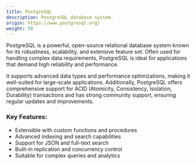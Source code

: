 ```yaml
---
title: PostgreSQL
description: PostgreSQL database system.
origin: https://www.postgresql.org/
weight: 50
---
```


PostgreSQL is a powerful, open-source relational database system known for its robustness, scalability, and extensive feature set. Often used for handling complex data requirements, PostgreSQL is ideal for applications that demand high reliability and performance.

It supports advanced data types and performance optimizations, making it well-suited for large-scale applications. Additionally, PostgreSQL offers comprehensive support for ACID (Atomicity, Consistency, Isolation, Durability) transactions and has strong community support, ensuring regular updates and improvements.

### Key Features:
* Extensible with custom functions and procedures
* Advanced indexing and search capabilities
* Support for JSON and full-text search
* Built-in replication and concurrency control
* Suitable for complex queries and analytics
